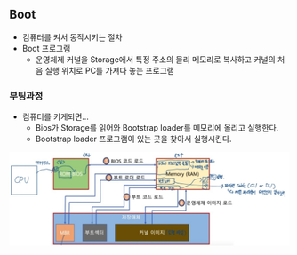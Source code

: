 ## Boot
- 컴퓨터를 켜서 동작시키는 절차
- Boot 프로그램
    - 운영체제 커널을 Storage에서 특정 주소의 물리 메모리로 복사하고 커널의 처음 실행 위치로 PC를 가져다 놓는 프로그램

### 부팅과정
- 컴퓨터를 키게되면...
    - Bios가 Storage를 읽어와 Bootstrap loader를 메모리에 올리고 실행한다.
    - Bootstrap loader 프로그램이 있는 곳을 찾아서 실행시킨다.

![부팅](./img/부팅.jpg)
